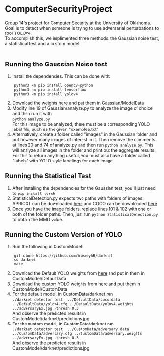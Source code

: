 # ComputerSecurityProject
Group 14's project for Computer Security at the University of Oklahoma. Goal is to detect when someone is trying to use adversarial perturbations to fool YOLOv4. <br>
To accomplish this, we implimented three methods: the Gaussian noise test, a statistical test and a custom model. <br>
<br>
## Running the Gaussian Noise test
1. Install the dependencies. This can be done with: <br>
```
    python3 -m pip install opencv-python
    python3 -m pip install tensorflow
    python3 -m pip install yolov4
```
2. Download the weights [here](https://drive.google.com/file/d/15P4cYyZ2Sd876HKAEWSmeRdFl_j-0upi/view) and put them in Gaussian/ModelData
3. Modify line 19 of Gaussian/analyze.py to analyze the image of choice and then run it with <br>
    `python analyze.py` <br>
   For this image to be analyzed, there must be a corresponding YOLO label file, such as the given "examples.txt"
4. Alternatively, create a folder called "images" in the Gaussian folder and put however many images of interest in it. Then remove the comments at lines 20 and 74 of analyze.py and then run `python analyze.py`. This will analyze all images in the folder and print out the aggregate results. For this to return anything useful, you must also have a folder called "labels" with YOLO style labelings for each image.

## Running the Statistical Test
1. After installing the dependencies for the Gaussian test, you'll just need to ` pip install torch ` 
2. StatisticalDetection.py expects two paths with folders of images. APRICOT can be downloaded [here](https://apricot.mitre.org/download/) and COCO can be downloaded [here](https://cocodataset.org/#download)
3. Once you have the image folders, replace lines 101 & 102 with one or both of the folder paths. Then, just run `python StatisticalDetection.py` to obtain the MMD value.

## Running the Custom Version of YOLO
1. Run the following in CustomModel: <br>
```
    git clone https://github.com/AlexeyAB/darknet
    cd darknet
    make
```
2. Download the Default YOLO weights from [here](https://drive.google.com/file/d/15P4cYyZ2Sd876HKAEWSmeRdFl_j-0upi/view) and put in them in CustomModel/DefaultData
3. Download the custom YOLO weights from [here](https://drive.google.com/file/d/1FFYXSInyHK0S2GhzOpaXyJKXjGdPW9vH/view?usp=sharing) and put them in CustomModel/CustomData
4. For the default model, in CustomData/darknet run <br>
    `./darknet detector test  ../DefaultData/coco.data ../DefaultData/yolov4.cfg ../DefaultData/yolov4.weights ../adversaryEx.jpg -thresh 0.3` <br>
    And observe the predicted results in CustomModel/darknet/predictions.jpg
5. For the custom model, in CustomData/darknet run <br>
    `./darknet detector test  ../CustomData/adversary.data ../CustomData/adversary.cfg ../CustomData/adversary.weights ../adversaryEx.jpg -thresh 0.3` <br>
    And observe the predicted results in CustomModel/darknet/predictions.jpg
    

